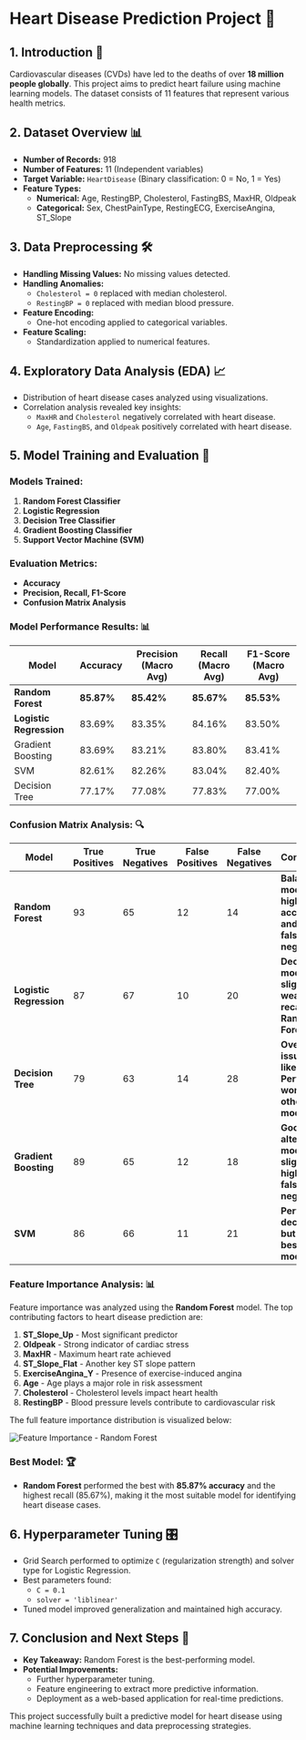 # **Heart Disease Prediction Project** 🏥

## **1. Introduction** 📌
Cardiovascular diseases (CVDs) have led to the deaths of over **18 million people globally**. This project aims to predict heart failure using machine learning models. The dataset consists of 11 features that represent various health metrics.

## **2. Dataset Overview** 📊
- **Number of Records:** 918
- **Number of Features:** 11 (Independent variables)
- **Target Variable:** `HeartDisease` (Binary classification: 0 = No, 1 = Yes)
- **Feature Types:**
  - **Numerical:** Age, RestingBP, Cholesterol, FastingBS, MaxHR, Oldpeak
  - **Categorical:** Sex, ChestPainType, RestingECG, ExerciseAngina, ST_Slope

## **3. Data Preprocessing** 🛠️
- **Handling Missing Values:** No missing values detected.
- **Handling Anomalies:**
  - `Cholesterol = 0` replaced with median cholesterol.
  - `RestingBP = 0` replaced with median blood pressure.
- **Feature Encoding:**
  - One-hot encoding applied to categorical variables.
- **Feature Scaling:**
  - Standardization applied to numerical features.

## **4. Exploratory Data Analysis (EDA)** 📈
- Distribution of heart disease cases analyzed using visualizations.
- Correlation analysis revealed key insights:
  - `MaxHR` and `Cholesterol` negatively correlated with heart disease.
  - `Age`, `FastingBS`, and `Oldpeak` positively correlated with heart disease.

## **5. Model Training and Evaluation** 🤖
### **Models Trained:**
1. **Random Forest Classifier**
2. **Logistic Regression**
3. **Decision Tree Classifier**
4. **Gradient Boosting Classifier**
5. **Support Vector Machine (SVM)**

### **Evaluation Metrics:**
- **Accuracy**
- **Precision, Recall, F1-Score**
- **Confusion Matrix Analysis**

### **Model Performance Results:** 📊
| Model                 | Accuracy | Precision (Macro Avg) | Recall (Macro Avg) | F1-Score (Macro Avg) |
|----------------------|----------|----------------------|----------------------|----------------------|
| **Random Forest**         | **85.87%**  | **85.42%**   | **85.67%**   | **85.53%**  |
| **Logistic Regression**   | 83.69%  | 83.35%   | 84.16%   | 83.50%  |
| Gradient Boosting        | 83.69%  | 83.21%   | 83.80%   | 83.41%  |
| SVM                      | 82.61%  | 82.26%   | 83.04%   | 82.40%  |
| Decision Tree            | 77.17%  | 77.08%   | 77.83%   | 77.00%  |

### **Confusion Matrix Analysis:** 🔍
| Model                 | True Positives | True Negatives | False Positives | False Negatives | Conclusion |
|----------------------|----------------|----------------|----------------|----------------|-------------|
| **Random Forest**         | 93             | 65             | 12             | 14             | **Balanced model with high accuracy and low false negatives.** |
| **Logistic Regression**   | 87             | 67             | 10             | 20             | **Decent model but slightly weaker recall than Random Forest.** |
| **Decision Tree**         | 79             | 63             | 14             | 28             | **Overfitting issue likely. Performs worse than other models.** |
| **Gradient Boosting**     | 89             | 65             | 12             | 18             | **Good alternative model, but slightly higher false negatives.** |
| **SVM**                  | 86             | 66             | 11             | 21             | **Performs decently, but not the best model.** |

### **Feature Importance Analysis:** 📊
Feature importance was analyzed using the **Random Forest** model. The top contributing factors to heart disease prediction are:

1. **ST_Slope_Up** - Most significant predictor
2. **Oldpeak** - Strong indicator of cardiac stress
3. **MaxHR** - Maximum heart rate achieved
4. **ST_Slope_Flat** - Another key ST slope pattern
5. **ExerciseAngina_Y** - Presence of exercise-induced angina
6. **Age** - Age plays a major role in risk assessment
7. **Cholesterol** - Cholesterol levels impact heart health
8. **RestingBP** - Blood pressure levels contribute to cardiovascular risk

The full feature importance distribution is visualized below:

![Feature Importance - Random Forest](output.png)

### **Best Model:** 🏆
- **Random Forest** performed the best with **85.87% accuracy** and the highest recall (85.67%), making it the most suitable model for identifying heart disease cases.

## **6. Hyperparameter Tuning** 🎛️
- Grid Search performed to optimize `C` (regularization strength) and solver type for Logistic Regression.
- Best parameters found:
  - `C = 0.1`
  - `solver = 'liblinear'`
- Tuned model improved generalization and maintained high accuracy.

## **7. Conclusion and Next Steps** 🚀
- **Key Takeaway:** Random Forest is the best-performing model.
- **Potential Improvements:**
  - Further hyperparameter tuning.
  - Feature engineering to extract more predictive information.
  - Deployment as a web-based application for real-time predictions.

This project successfully built a predictive model for heart disease using machine learning techniques and data preprocessing strategies.

